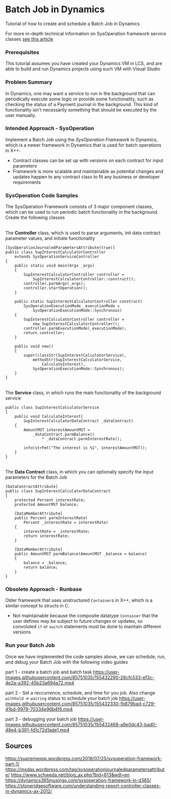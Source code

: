 # Batch Job in Dynamics

Tutorial of how to create and schedule a Batch Job in Dynamics 

For more in-depth technical information on SysOperation framework service classes
[see this article](https://supremexpp.wordpress.com/2018/07/25/sysoperation-framework-part-1/)

### Prerequisites
This tutorial assumes you have created your Dynamics VM in LCS, and are able to build and run Dynamics projects using such VM with Visual Studio

### Problem Summary

In Dynamics, one may want a service to run in the background that can periodically execute some logic or provide
some functionality, such as checking the status of a Payment journal in the background.
This kind of functionality isn't necessarily something that should be executed by the user manually.

### Intended Approach - SysOperation

Implement a Batch Job using the _SysOperation Framework_ in Dynamics, which is a newer framework in Dynamics that is used for batch operations in X++:
- Contract classes can be set up with versions on each contract for input parameters
- Framework is more scalable and maintainable as potential changes and updates happen to any contract class to fit any 
business or developer requirements

### SysOperation Code Samples

The SysOperation Framework consists of 3 major component classes, which can be used to run periodic batch functionality in the background.
Create the following classes

</br> The **Controller** class, which is used to parse arguments, init data contract parameter values, and initiate functionality
```
[SysOperationJournaledParametersAttribute(true)]
public class SupInterestCalculatorController 
    extends SysOperationServiceController
{    
    public static void main(Args _args)
    {
        SupInterestCalculatorController controller = 
            SupInterestCalculatorController::construct();
        controller.parmArgs(_args);
        controller.startOperation();
    }

    public static SupInterestCalculatorController construct(
        SysOperationExecutionMode _executionMode = 
            SysOperationExecutionMode::Synchronous)
    {
        SupInterestCalculatorController controller = 
            new SupInterestCalculatorController();
        controller.parmExecutionMode(_executionMode);
        return controller;
    }
    
    public void new()
    {
        super(classStr(SupInterestCalculatorService),
            methodStr(SupInterestCalculatorService, 
                CalculateInterest),
            SysOperationExecutionMode::Synchronous);        
    }
}
```

</br> The **Service** class, in which runs the main functionality of the background service
```
public class SupInterestCalculatorService
{
    public void CalculateInterest(
        SupInterestCalculatorDataContract _dataContract)
    {
        AmountMST interestAmountMST = 
            _dataContract.parmBalance() 
                * _dataContract.parmInterestRate();
        
        info(strFmt("The interest is %1", interestAmountMST));
    }
}
```

</br> The **Data Contract** class, in which you can optionally specify the input parameters for the Batch Job
```
[DataContractAttribute]
public class SupInterestCalculatorDataContract
{
    protected Percent interestRate;
    protected AmountMST balance;

    [DataMemberAttribute]
    public Percent parmInterestRate(
        Percent _interestRate = interestRate)
    {
        interestRate = _interestRate;
        return interestRate;
    }

    [DataMemberAttribute]
    public AmountMST parmBalance(AmountMST _balance = balance)
    {
        balance = _balance;
        return balance;
    }
}
```

  
### Obsolete Approach - Runbase

Older framework that uses unstructured `Container`s in X++, which is a similar concept to structs in C.
- Not maintainable because the composite datatype `Container` that the user defines may be subject to future changes or updates, 
so convoluted `if` or `switch` statements must be done to maintain different versions 



### Run your Batch Job
Once we have implemented the code samples above, we can schedule, run, and debug your Batch Job with the following video
guides

part 1 - create a batch job and batch task
https://user-images.githubusercontent.com/85751035/155432290-28cfc533-ef3c-4e2a-a392-45b23a694a72.mp4

part 2 - Set a reccurrence, schedule, and time for you job. Also change `withhold` -> `waiting` status to schedule your batch job
https://user-images.githubusercontent.com/85751035/155432330-fb879bad-c729-41bd-9979-70334e96b4f6.mp4

part 3 - debugging your batch job
https://user-images.githubusercontent.com/85751035/155432468-a9e0dc43-bad0-48e4-b391-fd1c72d1ade1.mp4


## Sources

https://supremexpp.wordpress.com/2018/07/25/sysoperation-framework-part-1/ 
https://msdax.wordpress.com/tag/sysoperationjournaledparametersattribute/ 
https://www.schweda.net/blog_ax.php?bid=613&wdl=en 
https://dynamics365musings.com/sysoperation-framework-in-d365/ 
https://stoneridgesoftware.com/understanding-report-controller-classes-in-dynamics-ax-2012/ 
